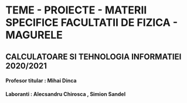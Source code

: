 # TEME - PROIECTE - MATERII SPECIFICE FACULTATII DE FIZICA - MAGURELE
## CALCULATOARE SI TEHNOLOGIA INFORMATIEI 2020/2021
#### Profesor titular : Mihai Dinca 
#### Laboranti : Alecsandru Chirosca , Simion Sandel
